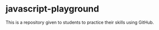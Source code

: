 # javascript-playground
This is a repository given to students to practice their skills using GitHub.